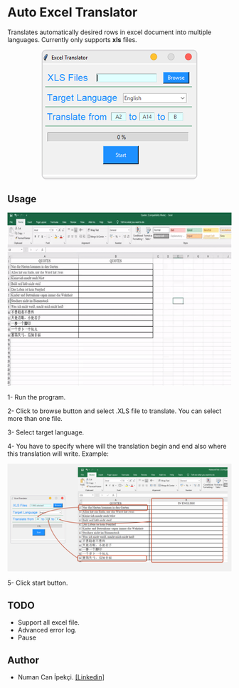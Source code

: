 # Auto Excel Translator
Translates automatically desired rows in excel document into multiple languages. Currently only supports **xls** files.

<p align="center"> 
<img src="images/app.png">
</p>


## Usage

<p align="center"> 
<img src="images/usage.gif">
</p>


1- Run the program.

2- Click to browse button and select .XLS file to translate. You can select more than one file.

3- Select target language.

4- You have to specify where will the translation begin and end also where this translation will write. Example:

![example](images/example.png)

5- Click start button.  



## TODO
* Support all excel file.
* Advanced error log.
* Pause



## Author
* Numan Can İpekçi. [[Linkedin]](linkedin.com/in/numancan)
